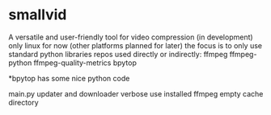 # smallvid
A versatile and user-friendly tool for video compression (in development)
only linux for now (other platforms planned for later)
the focus is to only use standard python libraries
repos used directly or indirectly:
ffmpeg
ffmpeg-python
ffmpeg-quality-metrics
bpytop

*bpytop has some nice python code

main.py
updater and downloader
verbose
use installed ffmpeg
empty cache directory
